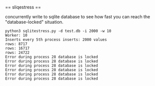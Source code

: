 == sliqestress ==

concurrently write to sqlite database to see how fast you can reach the
"database-locked" situation.


```
python3 sqlitestress.py -d test.db -i 2000 -w 10
Worker: 10
Inserts every 5th process inserts: 2000 values
rows: 8717
rows: 16717
rows: 24722
Error during process 28 database is locked
Error during process 28 database is locked
Error during process 28 database is locked
Error during process 28 database is locked
Error during process 28 database is locked
Error during process 28 database is locked
```
